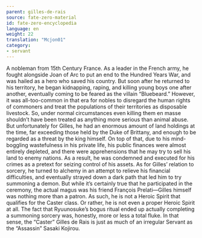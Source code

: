 ```yaml
---
parent: gilles-de-rais
source: fate-zero-material
id: fate-zero-encyclopedia
language: en
weight: 22
translation: "Mcjon01"
category:
- servant
---
```


A nobleman from 15th Century France. As a leader in the French army, he fought alongside Joan of Arc to put an end to the Hundred Years War, and was hailed as a hero who saved his country. But soon after he returned to his territory, he began kidnapping, raping, and killing young boys one after another, eventually coming to be feared as the villain “Bluebeard.”
However, it was all-too-common in that era for nobles to disregard the human rights of commoners and treat the populations of their territories as disposable livestock. So, under normal circumstances even killing them en masse shouldn’t have been treated as anything more serious than animal abuse. But unfortunately for Gilles, he had an enormous amount of land holdings at the time, far exceeding those held by the Duke of Brittany, and enough to be regarded as a threat by the king himself. On top of that, due to his mind-boggling wastefulness in his private life, his public finances were almost entirely depleted, and there were apprehensions that he may try to sell his land to enemy nations. As a result, he was condemned and executed for his crimes as a pretext for seizing control of his assets.
As for Gilles’ relation to sorcery, he turned to alchemy in an attempt to relieve his financial difficulties, and eventually strayed down a dark path that led him to try summoning a demon. But while it’s certainly true that he participated in the ceremony, the actual magus was his friend François Prelati—Gilles himself was nothing more than a patron. As such, he is not a Heroic Spirit that qualifies for the Caster class. Or rather, he is not even a proper Heroic Spirit at all. The fact that Ryuunosuke’s bogus ritual ended up actually completing a summoning sorcery was, honestly, more or less a total fluke. In that sense, the “Caster” Gilles de Rais is just as much of an irregular Servant as the “Assassin” Sasaki Kojirou.
